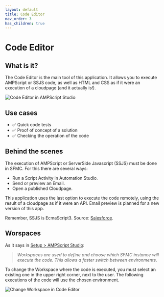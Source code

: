 ```yaml
---
layout: default
title: Code Editor
nav_order: 3
has_children: true
---
```


# Code Editor

## What is it?

The Code Editor is the main tool of this application.
It allows you to execute AMPScript or SSJS code, as well as HTML and CSS as if it were an execution of a cloudpage (and it actually is!).

![Code Editor in AMPScript Studio](https://i.ibb.co/qNhbwfM/image.png)

## Use cases

- ✅ Quick code tests
- ✅ Proof of concept of a solution
- ✅ Checking the operation of the code

## Behind the scenes

The execution of AMPScript or ServerSide Javascript (SSJS) must be done in SFMC. For this there are several ways:

- Run a Script Activity in Automation Studio.
- Send or preview an Email.
- Open a published Cloudpage.

This application uses the last option to execute the code remotely, using the result of a cloudpage as if it were an API. Email preview is planned for a new version of this app.

Remember, SSJS is EcmaScript3. Source: [Salesforce](https://developer.salesforce.com/docs/atlas.en-us.noversion.mc-programmatic-content.meta/mc-programmatic-content/ssjs_syntaxGuide.htm).

## Worspaces

As it says in [Setup > AMPScript Studio](../../setup/ampscriptstudio#workspaces):
> *Workspaces are used to define and choose which SFMC instance will execute the code. This allows a faster switch between environments.*

To change the Workspace where the code is executed, you must select an existing one in the upper right corner, next to the user.
The following executions of the code will use the chosen environment.

![Change Workspace in Code Editor](https://i.ibb.co/rm8fvrf/image.png)